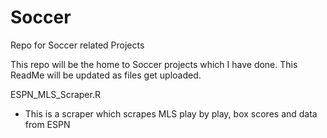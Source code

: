 # Soccer
Repo for Soccer related Projects

This repo will be the home to Soccer projects which I have done.
This ReadMe will be updated as files get uploaded.

ESPN_MLS_Scraper.R
- This is a scraper which scrapes MLS play by play, box scores and data from ESPN
